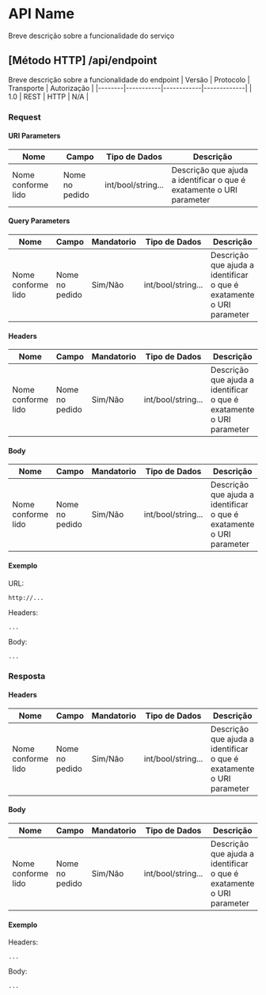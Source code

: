 # API Name
Breve descrição sobre a funcionalidade do serviço

## [Método HTTP] /api/endpoint
Breve descrição sobre a funcionalidade do endpoint
| Versão | Protocolo | Transporte | Autorização |
|--------|-----------|------------|-------------|
| 1.0    | REST      | HTTP       | N/A         |

### Request

#### URI Parameters
| Nome               | Campo          | Tipo de Dados      | Descrição |
|--------------------|----------------|--------------------|-----------|
| Nome conforme lido | Nome no pedido | int/bool/string... | Descrição que ajuda a identificar o que é exatamente o URI parameter|

#### Query Parameters
| Nome               | Campo          |Mandatorio| Tipo de Dados      | Descrição |
|--------------------|----------------|----------|--------------------|-----------|
| Nome conforme lido | Nome no pedido |Sim/Não   | int/bool/string... | Descrição que ajuda a identificar o que é exatamente o URI parameter|

#### Headers
| Nome               | Campo          |Mandatorio| Tipo de Dados      | Descrição |
|--------------------|----------------|----------|--------------------|-----------|
| Nome conforme lido | Nome no pedido |Sim/Não   | int/bool/string... | Descrição que ajuda a identificar o que é exatamente o URI parameter|

#### Body
| Nome               | Campo          |Mandatorio| Tipo de Dados      | Descrição |
|--------------------|----------------|----------|--------------------|-----------|
| Nome conforme lido | Nome no pedido |Sim/Não   | int/bool/string... | Descrição que ajuda a identificar o que é exatamente o URI parameter|

#### Exemplo
URL:
```
http://...
```

Headers:
```
...
```

Body:
```
...
```

### Resposta

#### Headers
| Nome               | Campo          |Mandatorio| Tipo de Dados      | Descrição |
|--------------------|----------------|----------|--------------------|-----------|
| Nome conforme lido | Nome no pedido |Sim/Não   | int/bool/string... | Descrição que ajuda a identificar o que é exatamente o URI parameter|

#### Body
| Nome               | Campo          |Mandatorio| Tipo de Dados      | Descrição |
|--------------------|----------------|----------|--------------------|-----------|
| Nome conforme lido | Nome no pedido |Sim/Não   | int/bool/string... | Descrição que ajuda a identificar o que é exatamente o URI parameter|

#### Exemplo
Headers:
```
...
```

Body:
```
...
```